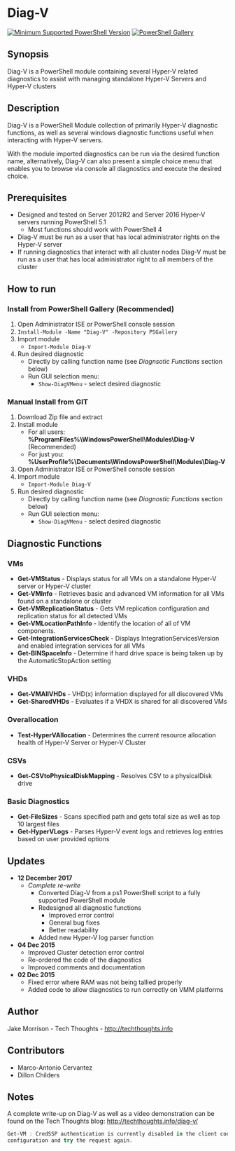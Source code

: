 # Diag-V

[![Minimum Supported PowerShell Version](https://img.shields.io/badge/PowerShell-5.1-blue.svg)](https://github.com/PowerShell/PowerShell)
[![PowerShell Gallery][psgallery-img]][psgallery-site]

[psgallery-img]:   https://img.shields.io/powershellgallery/dt/Diag-V.svg
[psgallery-site]:  https://www.powershellgallery.com/packages/Diag-V
[psgallery-v1]:    https://www.powershellgallery.com/packages/Diag-V/2.0

## Synopsis
Diag-V is a PowerShell module containing several Hyper-V related diagnostics to assist with managing standalone Hyper-V Servers and Hyper-V clusters

## Description
Diag-V is a PowerShell Module collection of primarily Hyper-V diagnostic functions, as well as several windows diagnostic functions useful when interacting with Hyper-V servers.

With the module imported diagnostics can be run via the desired function name, alternatively, Diag-V can also present a simple choice menu that enables you to browse via console all diagnostics and execute the desired choice.

## Prerequisites
* Designed and tested on Server 2012R2 and Server 2016 Hyper-V servers running PowerShell 5.1
  * Most functions should work with PowerShell 4
* Diag-V must be run as a user that has local administrator rights on the Hyper-V server
* If running diagnostics that interact with all cluster nodes Diag-V must be run as a user that has local administrator right to all members of the cluster

## How to run
### Install from PowerShell Gallery (Recommended)
1. Open Administrator ISE or PowerShell console session
2. ```Install-Module -Name "Diag-V" -Repository PSGallery```
3. Import module
   * ```Import-Module Diag-V```
4. Run desired diagnostic
   * Directly by calling function name (see *Diagnsotic Functions* section below)
   * Run GUI selection menu:
     * ```Show-DiagVMenu``` - select desired diagnostic
### Manual Install from GIT
1. Download Zip file and extract
2. Install module
   * For all users: **%ProgramFiles%\WindowsPowerShell\Modules\Diag-V** (Recommended)
   * For just you:  **%UserProfile%\Documents\WindowsPowerShell\Modules\Diag-V**
3. Open Administrator ISE or PowerShell console session
3. Import module
   * ```Import-Module Diag-V```
4. Run desired diagnostic
   * Directly by calling function name (see *Diagnostic Functions* section below)
   * Run GUI selection menu:
     * ```Show-DiagVMenu``` - select desired diagnostic

## Diagnostic Functions

### VMs
* **Get-VMStatus** - Displays status for all VMs on a standalone Hyper-V server or Hyper-V cluster
* **Get-VMInfo** - Retrieves basic and advanced VM information for all VMs found on a standalone or cluster
* **Get-VMReplicationStatus** - Gets VM replication configuration and replication status for all detected VMs
* **Get-VMLocationPathInfo** - Identify the location of all of VM components.
* **Get-IntegrationServicesCheck** - Displays IntegrationServicesVersion and enabled integration services for all VMs
* **Get-BINSpaceInfo** - Determine if hard drive space is being taken up by the AutomaticStopAction setting
### VHDs
* **Get-VMAllVHDs** - VHD(x) information displayed for all discovered VMs
* **Get-SharedVHDs** - Evaluates if a VHDX is shared for all discovered VMs
### Overallocation
* **Test-HyperVAllocation** - Determines the current resource allocation health of Hyper-V Server or Hyper-V Cluster
### CSVs
* **Get-CSVtoPhysicalDiskMapping** - Resolves CSV to a physicalDisk drive
### Basic Diagnostics
* **Get-FileSizes** - Scans specified path and gets total size as well as top 10 largest files
* **Get-HyperVLogs** - Parses Hyper-V event logs and retrieves log entries based on user provided options

## Updates
* **12 December 2017**
  * *Complete re-write*
    * Converted Diag-V from a ps1 PowerShell script to a fully supported PowerShell module
    * Redesigned all diagnostic functions
      * Improved error control
      * General bug fixes
      * Better readability
    * Added new Hyper-V log parser function
* **04 Dec 2015**
  * Improved Cluster detection error control
  * Re-ordered the code of the diagnostics
  * Improved comments and documentation
* **02 Dec 2015**
  * Fixed error where RAM was not being tallied properly
  * Added code to allow diagnostics to run correctly on VMM platforms

## Author
Jake Morrison - Tech Thoughts - http://techthoughts.info
## Contributors
* Marco-Antonio Cervantez
* Dillon Childers

## Notes

A complete write-up on Diag-V as well as a video demonstration can be found on the Tech Thoughts blog: http://techthoughts.info/diag-v/

```powershell
Get-VM : CredSSP authentication is currently disabled in the client configuration. Change the client
configuration and try the request again.
```